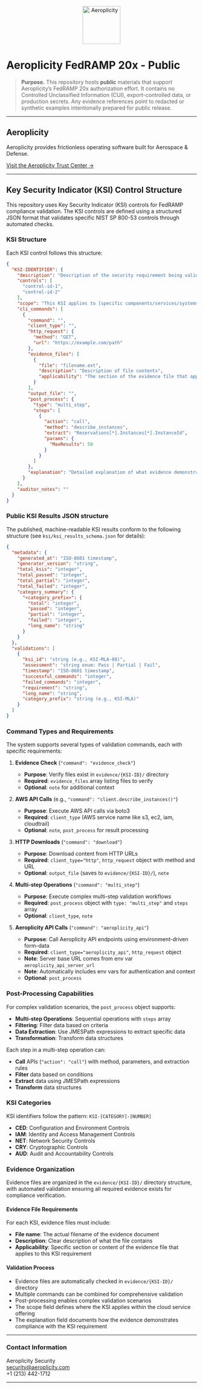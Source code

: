 <p align="center">
  <a href="https://aeroplicity.com">
    <img src="https://aeroplicity.com/static/aeroplicity_logos/Aeroplicity_0_Wordmark_Default.png"
         alt="Aeroplicity" height="100">
  </a>
</p>

# Aeroplicity FedRAMP 20x - Public

> **Purpose.** This repository hosts **public** materials that support Aeroplicity’s FedRAMP 20x authorization effort. It contains no Controlled Unclassified Information (CUI), export-controlled data, or production secrets. Any evidence references point to redacted or synthetic examples intentionally prepared for public release.

---

## Aeroplicity

Aeroplicity provides frictionless operating software built for Aerospace & Defense.

[Visit the Aeroplicity Trust Center →](https://aeroplicity.com/trust-center)

---

## Key Security Indicator (KSI) Control Structure

This repository uses Key Security Indicator (KSI) controls for FedRAMP compliance validation. The KSI controls are defined using a structured JSON format that validates specific NIST SP 800-53 controls through automated checks.

### KSI Structure

Each KSI control follows this structure:

```json
{
  "KSI-IDENTIFIER": {
    "description": "Description of the security requirement being validated",
    "controls": [
      "control-id-1",
      "control-id-2"
    ],
    "scope": "This KSI applies to [specific components/services/systems within the cloud service offering]",
    "cli_commands": [
      {
        "command": "",
        "client_type": "",
        "http_request": {
          "method": "GET",
          "url": "https://example.com/path"
        },
        "evidence_files": [
          {
            "file": "filename.ext",
            "description": "Description of file contents",
            "applicability": "The section of the evidence file that applies to this KSI"
          }
        ],
        "output_file": "",
        "post_process": {
          "type": "multi_step",
          "steps": [
            {
              "action": "call",
              "method": "describe_instances",
              "extract": "Reservations[*].Instances[*].InstanceId",
              "params": {
                "MaxResults": 50
              }
            }
          ]
        },
        "explanation": "Detailed explanation of what evidence demonstrates compliance with this KSI requirement"
      }
    ],
    "auditor_notes": ""
  }
}
```

### Public KSI Results JSON structure

The published, machine-readable KSI results conform to the following structure (see `ksi/ksi_results_schema.json` for details):

```json
{
  "metadata": {
    "generated_at": "ISO-8601 timestamp",
    "generator_version": "string",
    "total_ksis": "integer",
    "total_passed": "integer",
    "total_partial": "integer",
    "total_failed": "integer",
    "category_summary": {
      "<category_prefix>": {
        "total": "integer",
        "passed": "integer",
        "partial": "integer",
        "failed": "integer",
        "long_name": "string"
      }
    }
  },
  "validations": [
    {
      "ksi_id": "string (e.g., KSI-MLA-08)",
      "assessment": "string enum: Pass | Partial | Fail",
      "timestamp": "ISO-8601 timestamp",
      "successful_commands": "integer",
      "failed_commands": "integer",
      "requirement": "string",
      "long_name": "string",
      "category_prefix": "string (e.g., KSI-MLA)"
    }
  ]
}
```

### Command Types and Requirements

The system supports several types of validation commands, each with specific requirements:

1. **Evidence Check** (`"command": "evidence_check"`)
   - **Purpose**: Verify files exist in `evidence/{KSI-ID}/` directory
   - **Required**: `evidence_files` array listing files to verify
   - **Optional**: `note` for additional context

2. **AWS API Calls** (e.g., `"command": "client.describe_instances()"`)
   - **Purpose**: Execute AWS API calls via boto3
   - **Required**: `client_type` (AWS service name like s3, ec2, iam, cloudtrail)
   - **Optional**: `note`, `post_process` for result processing

3. **HTTP Downloads** (`"command": "download"`)
   - **Purpose**: Download content from HTTP URLs
   - **Required**: `client_type="http"`, `http_request` object with method and URL
   - **Optional**: `output_file` (saves to `evidence/{KSI-ID}/`), `note`

4. **Multi-step Operations** (`"command": "multi_step"`)
   - **Purpose**: Execute complex multi-step validation workflows
   - **Required**: `post_process` object with `type: "multi_step"` and `steps` array
   - **Optional**: `client_type`, `note`

5. **Aeroplicity API Calls** (`"command": "aeroplicity_api"`)
   - **Purpose**: Call Aeroplicity API endpoints using environment-driven form-data
   - **Required**: `client_type="aeroplicity_api"`, `http_request` object
   - **Note**: Server base URL comes from env var `aeroplicity_api_server_url`
   - **Note**: Automatically includes env vars for authentication and context
   - **Optional**: `post_process`

### Post-Processing Capabilities

For complex validation scenarios, the `post_process` object supports:

- **Multi-step Operations**: Sequential operations with `steps` array
- **Filtering**: Filter data based on criteria
- **Data Extraction**: Use JMESPath expressions to extract specific data
- **Transformation**: Transform data structures

Each step in a multi-step operation can:
- **Call** APIs (`"action": "call"`) with method, parameters, and extraction rules
- **Filter** data based on conditions
- **Extract** data using JMESPath expressions
- **Transform** data structures

### KSI Categories

KSI identifiers follow the pattern: `KSI-[CATEGORY]-[NUMBER]`
- **CED**: Configuration and Environment Controls
- **IAM**: Identity and Access Management Controls
- **NET**: Network Security Controls
- **CRY**: Cryptographic Controls
- **AUD**: Audit and Accountability Controls

### Evidence Organization

Evidence files are organized in the `evidence/{KSI-ID}/` directory structure, with automated validation ensuring all required evidence exists for compliance verification.

#### Evidence File Requirements

For each KSI, evidence files must include:
- **File name**: The actual filename of the evidence document
- **Description**: Clear description of what the file contains
- **Applicability**: Specific section or content of the evidence file that applies to this KSI requirement

#### Validation Process

- Evidence files are automatically checked in `evidence/{KSI-ID}/` directory
- Multiple commands can be combined for comprehensive validation
- Post-processing enables complex validation scenarios
- The scope field defines where the KSI applies within the cloud service offering
- The explanation field documents how the evidence demonstrates compliance with the KSI requirement

---

### Contact Information

Aeroplicity Security<br>
security@aeroplicity.com<br>
+1 (213) 442-1712

---
